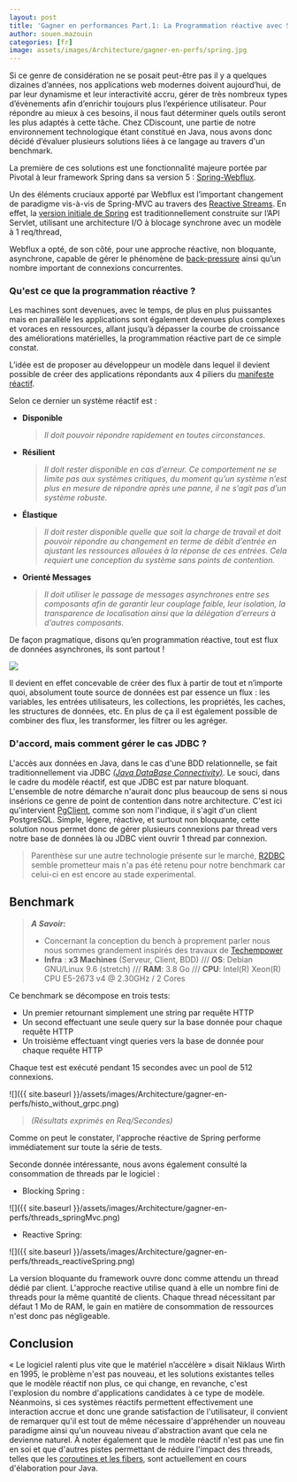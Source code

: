 ```yaml
---
layout: post
title: 'Gagner en performances Part.1: La Programmation réactive avec Spring'
author: souen.mazouin
categories: [fr]
image: assets/images/Architecture/gagner-en-perfs/spring.jpg
---
```


Si ce genre de considération ne se posait peut-être pas il y a quelques dizaines d’années, nos applications web modernes doivent aujourd’hui, de par leur dynamisme et leur interactivité accru, gérer de très nombreux types d’évènements afin d’enrichir toujours plus l’expérience utilisateur.
Pour répondre au mieux à ces besoins, il nous faut déterminer quels outils seront les plus adaptés à cette tâche.
Chez CDiscount, une partie de notre environnement technologique étant constitué en Java, nous avons donc décidé d’évaluer plusieurs solutions liées à ce langage au travers d'un benchmark.

La première de ces solutions est une fonctionnalité majeure portée par Pivotal à leur framework Spring dans sa version 5 : [Spring-Webflux](https://docs.spring.io/spring/docs/current/spring-framework-reference/web-reactive.html).

Un des éléments cruciaux apporté par Webflux est l’important changement de paradigme vis-à-vis de Spring-MVC au travers des [Reactive Streams](https://www.reactive-streams.org/).
En effet, la [version initiale de Spring](https://docs.spring.io/spring/docs/current/spring-framework-reference/web.html#mvc) est traditionnellement construite sur l’API Servlet, utilisant une architecture I/O à blocage synchrone avec un modèle à 1 req/thread,

Webflux a opté, de son côté, pour une approche réactive, non bloquante, asynchrone, capable de gérer le phénomène de [back-pressure](https://blog.octo.com/les-strategies-de-gestion-de-pression-partie-i/) ainsi qu’un nombre important de connexions concurrentes.

### Qu'est ce que la programmation réactive ?

Les machines sont devenues, avec le temps, de plus en plus puissantes mais en parallèle les applications sont également devenues plus complexes et voraces en ressources, allant jusqu’à dépasser la courbe de croissance des améliorations matérielles, la programmation réactive part de ce simple constat.

L’idée est de proposer au développeur un modèle dans lequel il devient possible de créer des applications répondants aux 4 piliers du [manifeste réactif](https://www.reactivemanifesto.org/fr).

Selon ce dernier un système réactif est :

-   **Disponible**

    > _Il doit pouvoir répondre rapidement en toutes circonstances._

-   **Résilient**

    > _Il doit rester disponible en cas d’erreur. Ce comportement ne se limite pas aux systèmes critiques, du moment qu’un système n’est plus en mesure de répondre après une panne, il ne s’agit pas d’un système robuste._

-   **Élastique**

    > _Il doit rester disponible quelle que soit la charge de travail et doit pouvoir répondre au changement en terme de débit d’entrée en ajustant les ressources allouées à la réponse de ces entrées. Cela requiert une conception du système sans points de contention._

*   **Orienté Messages**

    > _Il doit utiliser le passage de messages asynchrones entre ses composants afin de garantir leur couplage faible, leur isolation, la transparence de localisation ainsi que la délégation d’erreurs à d’autres composants._

De façon pragmatique, disons qu’en programmation réactive, tout est flux de données asynchrones, ils sont partout !

![](https://media1.tenor.com/images/ecd1452251b6d76865cfb7e1b6ebe701/tenor.gif?itemid=4867927)

Il devient en effet concevable de créer des flux à partir de tout et n’importe quoi, absolument toute source de données est par essence un flux : les variables, les entrées utilisateurs, les collections, les propriétés, les caches, les structures de données, etc.
En plus de ça il est également possible de combiner des flux, les transformer, les filtrer ou les agréger.

### D'accord, mais comment gérer le cas JDBC ?

L'accès aux données en Java, dans le cas d'une BDD relationnelle, se fait traditionnellement via JDBC _[(Java DataBase Connectivity)](https://fr.wikipedia.org/wiki/Java_Database_Connectivity)_. Le souci, dans le cadre du modèle réactif, est que JDBC est par nature bloquant. L'ensemble de notre démarche n'aurait donc plus beaucoup de sens si nous insérions ce genre de point de contention dans notre architecture.
C'est ici qu'intervient [PgClient](https://www.julienviet.com/reactive-pg-client/guide/java/),
comme son nom l'indique, il s'agit d'un client PostgreSQL.
Simple, légere, réactive, et surtout non bloquante, cette solution nous permet donc de gérer plusieurs connexions par thread vers notre base de données là ou JDBC vient ouvrir 1 thread par connexion.

> Parenthèse sur une autre technologie présente sur le marché, [R2DBC](https://r2dbc.io/) semble prometteur mais n'a pas été retenu pour notre benchmark car celui-ci en est encore au stade experimental.

## Benchmark

> **_A Savoir:_**
>
> -   Concernant la conception du bench à proprement parler nous nous sommes grandement inspirés des travaux de [Techempower](http://www.techempower.com/)
> -   **Infra** :
>     **x3 Machines** (Serveur, Client, BDD) ///
>     **OS**: Debian GNU/Linux 9.6 (stretch) ///
>     **RAM**: 3.8 Go ///
>     **CPU**: Intel(R) Xeon(R) CPU E5-2673 v4 @ 2.30GHz / 2 Cores

Ce benchmark se décompose en trois tests:

-   Un premier retournant simplement une string par requête HTTP
-   Un second effectuant une seule query sur la base donnée pour chaque requête HTTP
-   Un troisième effectuant vingt queries vers la base de donnée pour chaque requête HTTP

Chaque test est exécuté pendant 15 secondes avec un pool de 512 connexions.

![]({{ site.baseurl }}/assets/images/Architecture/gagner-en-perfs/histo_without_grpc.png)

> _(Résultats exprimés en Req/Secondes)_

Comme on peut le constater, l'approche réactive de Spring performe immédiatement sur toute la série de tests.

Seconde donnée intéressante, nous avons également consulté la consommation de threads par le logiciel :

-   Blocking Spring :

![]({{ site.baseurl }}/assets/images/Architecture/gagner-en-perfs/threads_springMvc.png)

-   Reactive Spring:

![]({{ site.baseurl }}/assets/images/Architecture/gagner-en-perfs/threads_reactiveSpring.png)

La version bloquante du framework ouvre donc comme attendu un thread dédié par client. L'approche reactive utilise quand à elle un nombre fini de threads pour la même quantité de clients. Chaque thread nécessitant par défaut 1 Mo de RAM, le gain en matière de consommation de ressources n'est donc pas négligeable.

## Conclusion

<!-- > Pour les curieux et ceux qui voudraient faire leurs propres tests, le projet est dispo avec un quick-start sur [**Github**](https://github.com/SouenMazouin/framework-benchmarks). -->

« Le logiciel ralenti plus vite que le matériel n’accélère » disait Niklaus Wirth en 1995, le problème n'est pas nouveau, et les solutions existantes telles que le modèle réactif non plus, ce qui change, en revanche, c'est l'explosion du nombre d'applications candidates à ce type de modèle.
Néanmoins, si ces systèmes réactifs permettent effectivement une interaction accrue et donc une grande satisfaction de l'utilisateur, il convient de remarquer qu'il est tout de même nécessaire d'appréhender un nouveau paradigme ainsi qu'un nouveau niveau d'abstraction avant que cela ne devienne naturel. À noter également que le modèle réactif n'est pas une fin en soi et que d'autres pistes permettant de réduire l'impact des threads, telles que les [coroutines et les fibers](https://medium.com/software-development-2/coroutines-and-fibers-why-and-when-5798f08464fd), sont actuellement en cours d'élaboration pour Java.
